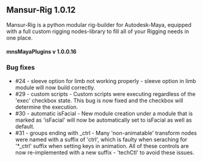 
## Mansur-Rig 1.0.12

Mansur-Rig is a python modular rig-builder for Autodesk-Maya, equipped with a full custom rigging nodes-library to fill all of your Rigging needs in one place.

#### mnsMayaPlugins v 1.0.0.16

### Bug fixes
- \#24 - sleeve option for limb not working properly - sleeve option in limb module will now build correctly.
- \#29 - custom scripts - Custom scripts were executing regardless of the 'exec' checkbox state. This bug is now fixed and the checkbox will determine the execution.
- \#30 - automatic isFacial - New module creation under a module that is marked as 'isFacial' will now be automatically set to isFacial as well as default.
- \#31 - groups ending with _ctrl - Many 'non-animatable' transform nodes were named with a suffix of 'ctrl', which is faulty when seraching for '*_ctrl' suffix when setting keys in animation. All of these controls are now re-implemented with a new suffix - 'techCtl' to avoid these issues. 
